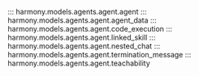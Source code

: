 ::: harmony.models.agents.agent.agent
::: harmony.models.agents.agent.agent_data
::: harmony.models.agents.agent.code_execution
::: harmony.models.agents.agent.linked_skill
::: harmony.models.agents.agent.nested_chat
::: harmony.models.agents.agent.termination_message
::: harmony.models.agents.agent.teachability
